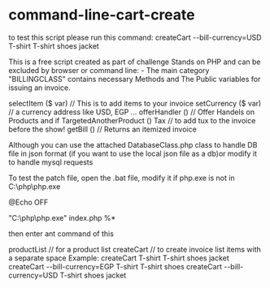 # command-line-cart-create
to test this script please run this command:
createCart --bill-currency=USD T-shirt T-shirt shoes jacket

This is a free script created as part of challenge
Stands on PHP and can be excluded by browser or command line: -
The main category "BILLINGCLASS" contains necessary Methods and
The Public variables for issuing an invoice.

selectItem ($ var) // This is to add items to your invoice
setCurrency ($ var) // a currency address like USD, EGP ...
offerHandler () // Offer Handels on Products and if TargetedAnotherProduct ()
Tax // to add tux to the invoice before the show!
getBill () // Returns an itemized invoice

Although you can use the attached DatabaseClass.php class to handle DB file in json format (if you want to use the local json file as a db)or modify it to handle mysql requests

To test the patch file, open the .bat file, modify it if php.exe is not in C:\php\php.exe

@Echo OFF

"C:\php\php.exe" index.php %*

then enter ant command of this

productList // for a product list
createCart // to create invoice list items with a separate space
Example: 
createCart T-shirt T-shirt shoes jacket
createCart --bill-currency=EGP T-shirt T-shirt shoes
createCart --bill-currency=USD T-shirt shoes jacket

